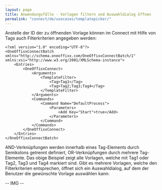 ```yaml
---
layout: page
title: Anwendungsfälle - Vorlagen filtern und Auswahldialog öffnen
permalink: "connect/de/usecases/templatepicker/"
---
```


Anstelle der ID der zu öffnenden Vorlage können im Connect mit Hilfe von Tags auch Filterkriterien angegeben werden:

    <?xml version="1.0" encoding="UTF-8"?>
    <OneOffixxConnectBatch xmlns="http://schema.oneoffixx.com/OneOffixxConnectBatch/1" xmlns:xsi="http://www.w3.org/2001/XMLSchema-instance">
    	<Entries>
    		<OneOffixxConnect>
    			<Arguments>
    				<TemplateFilter>
    					<Tag>Tag1</Tag>
    					<Tag>Tag2;Tag3;Tag4</Tag>
    				</TemplateFilter>
    			</Arguments>
    			<Commands>
    				<Command Name="DefaultProcess">
    					<Parameters>
    						<Add Key="Start">true</Add>
    					</Parameters>
    				</Command>
    			</Commands>
    		</OneOffixxConnect>
    	</Entries>
    </OneOffixxConnectBatch>

AND-Verknüpfungen werden innerhalb eines Tag-Elements durch Semikolons getrennt definiert, OR-Verknüpfungen durch mehrere Tag-Elemente. Das obige Beispiel zeigt alle Vorlagen, welche mit Tag1 oder Tag2, Tag3 und Tag4 markiert sind.
Gibt es mehrere Vorlagen, welche den Filterkriterien entsprechen, öffnet sich ein Auswahldialog, auf dem der Benutzer die gewünschte Vorlage auswählen kann:

-- IMG --


